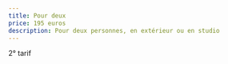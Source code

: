 ```yaml
---
title: Pour deux
price: 195 euros
description: Pour deux personnes, en extérieur ou en studio 
---
```


2° tarif
